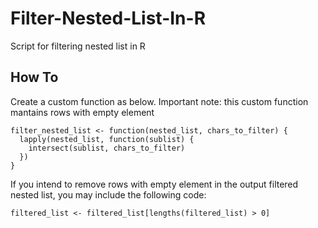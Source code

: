 # Filter-Nested-List-In-R
Script for filtering nested list in R

## How To
Create a custom function as below. Important note: this custom function mantains rows with empty element

```
filter_nested_list <- function(nested_list, chars_to_filter) {
  lapply(nested_list, function(sublist) {
    intersect(sublist, chars_to_filter)
  })
}
```

If you intend to remove rows with empty element in the output filtered nested list, you may include the following code:
```
filtered_list <- filtered_list[lengths(filtered_list) > 0]
```
